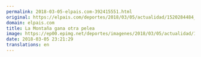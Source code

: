 ```yaml
---
permalink: 2018-03-05-elpais.com-392415551.html
original: https://elpais.com/deportes/2018/03/05/actualidad/1520284484_449462.html#?ref=rss&format=simple&link=link
domain: elpais.com
title: La Montaña gana otra pelea
image: https://ep00.epimg.net/deportes/imagenes/2018/03/05/actualidad/1520284484_449462_1520284848_rrss_normal.jpg
date: 2018-03-05 23:21:29
translations: en
---
```


